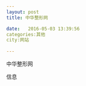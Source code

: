 ```yaml
--- 
layout: post 
title: 中华整形网

date:   2016-05-03 13:39:56 
categories:其他  
city:网站
  
--- 
```

   
中华整形网

信息

